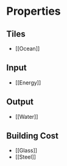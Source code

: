 # Properties
## Tiles
- [[Ocean]]

## Input
- [[Energy]]

## Output
- [[Water]]

## Building Cost
- [[Glass]]
- [[Steel]]
